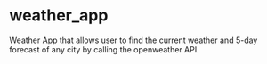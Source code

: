 # weather_app

 Weather App that allows user to find the current weather and 5-day forecast of any city by calling the openweather API.
